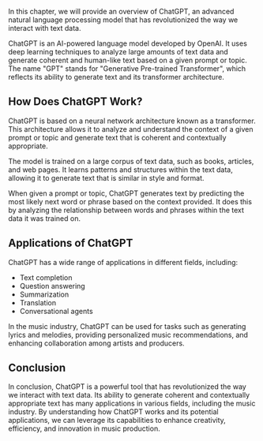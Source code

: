 
In this chapter, we will provide an overview of ChatGPT, an advanced natural language processing model that has revolutionized the way we interact with text data.

ChatGPT is an AI-powered language model developed by OpenAI. It uses deep learning techniques to analyze large amounts of text data and generate coherent and human-like text based on a given prompt or topic. The name "GPT" stands for "Generative Pre-trained Transformer", which reflects its ability to generate text and its transformer architecture.

How Does ChatGPT Work?
----------------------

ChatGPT is based on a neural network architecture known as a transformer. This architecture allows it to analyze and understand the context of a given prompt or topic and generate text that is coherent and contextually appropriate.

The model is trained on a large corpus of text data, such as books, articles, and web pages. It learns patterns and structures within the text data, allowing it to generate text that is similar in style and format.

When given a prompt or topic, ChatGPT generates text by predicting the most likely next word or phrase based on the context provided. It does this by analyzing the relationship between words and phrases within the text data it was trained on.

Applications of ChatGPT
-----------------------

ChatGPT has a wide range of applications in different fields, including:

* Text completion
* Question answering
* Summarization
* Translation
* Conversational agents

In the music industry, ChatGPT can be used for tasks such as generating lyrics and melodies, providing personalized music recommendations, and enhancing collaboration among artists and producers.

Conclusion
----------

In conclusion, ChatGPT is a powerful tool that has revolutionized the way we interact with text data. Its ability to generate coherent and contextually appropriate text has many applications in various fields, including the music industry. By understanding how ChatGPT works and its potential applications, we can leverage its capabilities to enhance creativity, efficiency, and innovation in music production.

